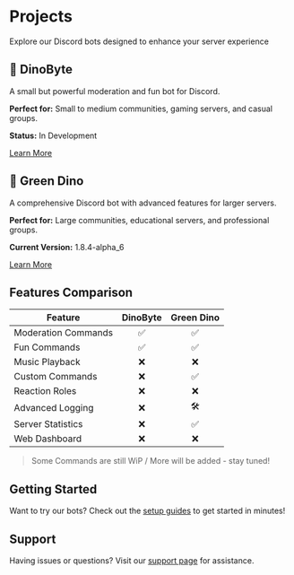 # Projects

<div class="hero">
  <p class="hero-text">
    Explore our Discord bots designed to enhance your server experience
  </p>
</div>

<div class="feature-box">
  <div class="project-card">
    <h2><span class="dino-emoji">🦖</span> DinoByte</h2>
    <p>A small but powerful moderation and fun bot for Discord.</p>
    <p><strong>Perfect for:</strong> Small to medium communities, gaming servers, and casual groups.</p>
    <p><strong>Status:</strong> <span class="badge in-development">In Development</span></p>
    <a href="../projects/dinobyte.md" class="md-button md-button--primary">Learn More</a>
  </div>

  <div class="project-card">
    <h2><span class="dino-emoji">🦕</span> Green Dino</h2>
    <p>A comprehensive Discord bot with advanced features for larger servers.</p>
    <p><strong>Perfect for:</strong> Large communities, educational servers, and professional groups.</p>
    <p><strong>Current Version:</strong> <span class="badge stable">1.8.4-alpha_6</span></p>
    <a href="../projects/greendino.md" class="md-button md-button--primary">Learn More</a>
  </div>
</div>

## Features Comparison

| Feature | DinoByte | Green Dino |
|---------|:--------:|:----------:|
| Moderation Commands | ✅ | ✅ |
| Fun Commands | ✅ | ✅ |
| Music Playback | ❌ | ❌ |
| Custom Commands | ❌ | ✅ |
| Reaction Roles | ❌ | ❌ |
| Advanced Logging | ❌ | 🛠️ |
| Server Statistics | ❌ | ✅ |
| Web Dashboard | ❌ | ❌ |

> Some Commands are still WiP / More will be added - stay tuned!

## Getting Started

Want to try our bots? Check out the [setup guides](../docs/getting-started.md) to get started in minutes!

## Support

Having issues or questions? Visit our [support page](../support.md) for assistance.